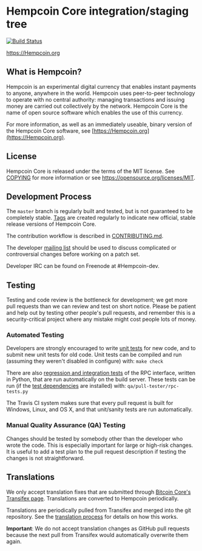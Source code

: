 Hempcoin Core integration/staging tree
=====================================

[![Build Status](https://travis-ci.org/Hempcoin-project/Hempcoin.svg?branch=master)](https://travis-ci.org/Hempcoin-project/Hempcoin)

https://Hempcoin.org

What is Hempcoin?
----------------

Hempcoin is an experimental digital currency that enables instant payments to
anyone, anywhere in the world. Hempcoin uses peer-to-peer technology to operate
with no central authority: managing transactions and issuing money are carried
out collectively by the network. Hempcoin Core is the name of open source
software which enables the use of this currency.

For more information, as well as an immediately useable, binary version of
the Hempcoin Core software, see [https://Hempcoin.org](https://Hempcoin.org).

License
-------

Hempcoin Core is released under the terms of the MIT license. See [COPYING](COPYING) for more
information or see https://opensource.org/licenses/MIT.

Development Process
-------------------

The `master` branch is regularly built and tested, but is not guaranteed to be
completely stable. [Tags](https://github.com/Hempcoin-project/Hempcoin/tags) are created
regularly to indicate new official, stable release versions of Hempcoin Core.

The contribution workflow is described in [CONTRIBUTING.md](CONTRIBUTING.md).

The developer [mailing list](https://groups.google.com/forum/#!forum/Hempcoin-dev)
should be used to discuss complicated or controversial changes before working
on a patch set.

Developer IRC can be found on Freenode at #Hempcoin-dev.

Testing
-------

Testing and code review is the bottleneck for development; we get more pull
requests than we can review and test on short notice. Please be patient and help out by testing
other people's pull requests, and remember this is a security-critical project where any mistake might cost people
lots of money.

### Automated Testing

Developers are strongly encouraged to write [unit tests](/doc/unit-tests.md) for new code, and to
submit new unit tests for old code. Unit tests can be compiled and run
(assuming they weren't disabled in configure) with: `make check`

There are also [regression and integration tests](/qa) of the RPC interface, written
in Python, that are run automatically on the build server.
These tests can be run (if the [test dependencies](/qa) are installed) with: `qa/pull-tester/rpc-tests.py`

The Travis CI system makes sure that every pull request is built for Windows, Linux, and OS X, and that unit/sanity tests are run automatically.

### Manual Quality Assurance (QA) Testing

Changes should be tested by somebody other than the developer who wrote the
code. This is especially important for large or high-risk changes. It is useful
to add a test plan to the pull request description if testing the changes is
not straightforward.

Translations
------------

We only accept translation fixes that are submitted through [Bitcoin Core's Transifex page](https://www.transifex.com/projects/p/bitcoin/).
Translations are converted to Hempcoin periodically.

Translations are periodically pulled from Transifex and merged into the git repository. See the
[translation process](doc/translation_process.md) for details on how this works.

**Important**: We do not accept translation changes as GitHub pull requests because the next
pull from Transifex would automatically overwrite them again.
